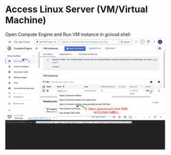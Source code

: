 

# Access Linux Server (VM/Virtual Machine)

Open Compute Engine and Run VM instance in gcloud shell
![alt text](/docs/gcloud_start.png)
